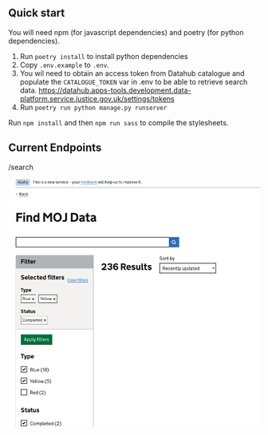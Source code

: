 ## Quick start

You will need npm (for javascript dependencies) and poetry (for python dependencies).

1. Run `poetry install` to install python dependencies
2. Copy  `.env.example` to `.env`.
3. You wil need to obtain an access token from Datahub catalogue and populate the  `CATALOGUE_TOKEN` var in .env to be able to retrieve search data.
https://datahub.apps-tools.development.data-platform.service.justice.gov.uk/settings/tokens
4. Run `poetry run python manage.py runserver`

Run `npm install` and then `npm run sass` to compile the stylesheets.

## Current Endpoints

/search

![Screenshot of the service showing the search page](image.png)
